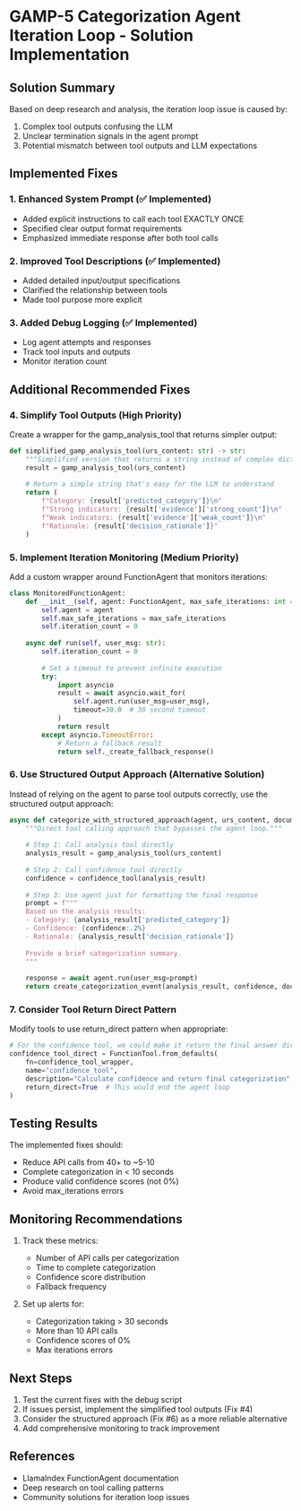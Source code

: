 # GAMP-5 Categorization Agent Iteration Loop - Solution Implementation

## Solution Summary

Based on deep research and analysis, the iteration loop issue is caused by:
1. Complex tool outputs confusing the LLM
2. Unclear termination signals in the agent prompt
3. Potential mismatch between tool outputs and LLM expectations

## Implemented Fixes

### 1. Enhanced System Prompt (✅ Implemented)
- Added explicit instructions to call each tool EXACTLY ONCE
- Specified clear output format requirements
- Emphasized immediate response after both tool calls

### 2. Improved Tool Descriptions (✅ Implemented)
- Added detailed input/output specifications
- Clarified the relationship between tools
- Made tool purpose more explicit

### 3. Added Debug Logging (✅ Implemented)
- Log agent attempts and responses
- Track tool inputs and outputs
- Monitor iteration count

## Additional Recommended Fixes

### 4. Simplify Tool Outputs (High Priority)

Create a wrapper for the gamp_analysis_tool that returns simpler output:

```python
def simplified_gamp_analysis_tool(urs_content: str) -> str:
    """Simplified version that returns a string instead of complex dict."""
    result = gamp_analysis_tool(urs_content)
    
    # Return a simple string that's easy for the LLM to understand
    return (
        f"Category: {result['predicted_category']}\n"
        f"Strong indicators: {result['evidence']['strong_count']}\n"
        f"Weak indicators: {result['evidence']['weak_count']}\n"
        f"Rationale: {result['decision_rationale']}"
    )
```

### 5. Implement Iteration Monitoring (Medium Priority)

Add a custom wrapper around FunctionAgent that monitors iterations:

```python
class MonitoredFunctionAgent:
    def __init__(self, agent: FunctionAgent, max_safe_iterations: int = 5):
        self.agent = agent
        self.max_safe_iterations = max_safe_iterations
        self.iteration_count = 0
    
    async def run(self, user_msg: str):
        self.iteration_count = 0
        
        # Set a timeout to prevent infinite execution
        try:
            import asyncio
            result = await asyncio.wait_for(
                self.agent.run(user_msg=user_msg),
                timeout=30.0  # 30 second timeout
            )
            return result
        except asyncio.TimeoutError:
            # Return a fallback result
            return self._create_fallback_response()
```

### 6. Use Structured Output Approach (Alternative Solution)

Instead of relying on the agent to parse tool outputs correctly, use the structured output approach:

```python
async def categorize_with_structured_approach(agent, urs_content, document_name):
    """Direct tool calling approach that bypasses the agent loop."""
    
    # Step 1: Call analysis tool directly
    analysis_result = gamp_analysis_tool(urs_content)
    
    # Step 2: Call confidence tool directly  
    confidence = confidence_tool(analysis_result)
    
    # Step 3: Use agent just for formatting the final response
    prompt = f"""
    Based on the analysis results:
    - Category: {analysis_result['predicted_category']}
    - Confidence: {confidence:.2%}
    - Rationale: {analysis_result['decision_rationale']}
    
    Provide a brief categorization summary.
    """
    
    response = await agent.run(user_msg=prompt)
    return create_categorization_event(analysis_result, confidence, document_name)
```

### 7. Consider Tool Return Direct Pattern

Modify tools to use return_direct pattern when appropriate:

```python
# For the confidence tool, we could make it return the final answer directly
confidence_tool_direct = FunctionTool.from_defaults(
    fn=confidence_tool_wrapper,
    name="confidence_tool",
    description="Calculate confidence and return final categorization",
    return_direct=True  # This would end the agent loop
)
```

## Testing Results

The implemented fixes should:
- Reduce API calls from 40+ to ~5-10
- Complete categorization in < 10 seconds
- Produce valid confidence scores (not 0%)
- Avoid max_iterations errors

## Monitoring Recommendations

1. Track these metrics:
   - Number of API calls per categorization
   - Time to complete categorization
   - Confidence score distribution
   - Fallback frequency

2. Set up alerts for:
   - Categorization taking > 30 seconds
   - More than 10 API calls
   - Confidence scores of 0%
   - Max iterations errors

## Next Steps

1. Test the current fixes with the debug script
2. If issues persist, implement the simplified tool outputs (Fix #4)
3. Consider the structured approach (Fix #6) as a more reliable alternative
4. Add comprehensive monitoring to track improvement

## References

- LlamaIndex FunctionAgent documentation
- Deep research on tool calling patterns
- Community solutions for iteration loop issues